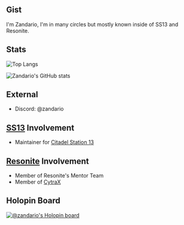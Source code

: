 ## Gist
I'm Zandario, I'm in many circles but mostly known inside of SS13 and Resonite.

## Stats
![Top Langs](https://github-readme-stats.vercel.app/api/top-langs/?username=Zandario&layout=compact&langs_count=6&theme=transparent)

![Zandario's GitHub stats](https://github-readme-stats.vercel.app/api?username=Zandario&show_icons=true&theme=transparent)

## External
- Discord: @zandario

## [SS13](https://spacestation13.com/) Involvement
- Maintainer for [Citadel Station 13](https://github.com/Citadel-Station-13/Citadel-Station-13-RP)

## [Resonite](https://resonite.com/) Involvement
- Member of Resonite's Mentor Team
- Member of [CytraX](https://cytrax.net/)

## Holopin Board
[![@zandario's Holopin board](https://holopin.me/zandario)](https://holopin.io/@zandario)
<!--
Here are some ideas to get you started:

- 🔭 I’m currently working on ...
- 🌱 I’m currently learning ...
- 👯 I’m looking to collaborate on ...
- 🤔 I’m looking for help with ...
- 💬 Ask me about ...
- 📫 How to reach me: ...
- 😄 Pronouns: ...
- ⚡ Fun fact: ...
-->
